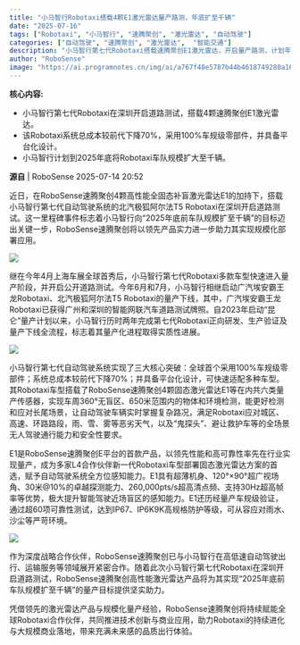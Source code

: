 ```yaml
---
title: "小马智行Robotaxi搭载4颗E1激光雷达量产路测，年底扩至千辆"
date: "2025-07-16"
tags: ["Robotaxi", "小马智行", "速腾聚创", "激光雷达", "自动驾驶"]
categories: ["自动驾驶", "速腾聚创", "激光雷达",  "智能交通"]
description: "小马智行第七代Robotaxi搭载速腾聚创E1激光雷达，开启量产路测，计划年底扩至千辆。"
author: "RoboSense"
image: "https://ai.programnotes.cn/img/ai/a767f48e5787b44b4618749280a16fc2.png"
---
```


**核心内容:**
- 小马智行第七代Robotaxi在深圳开启道路测试，搭载4颗速腾聚创E1激光雷达。
- 该Robotaxi系统总成本较前代下降70%，采用100%车规级零部件，并具备平台化设计。
- 小马智行计划到2025年底将Robotaxi车队规模扩大至千辆。

**源自** | RoboSense   2025-07-14 20:52  
  
近日，在RoboSense速腾聚创4颗高性能全固态补盲激光雷达E1的加持下，搭载小马智行第七代自动驾驶系统的北汽极狐阿尔法T5 Robotaxi在深圳开启道路测试。这一里程碑事件标志着小马智行向“2025年底前车队规模扩至千辆”的目标迈出关键一步，RoboSense速腾聚创将以领先产品实力进一步助力其实现规模化部署应用。  
  
  
![](https://ai.programnotes.cn/img/ai/2b84c4f2e4e36fa19083d403131f26d5.gif)  
  
  
继在今年4月上海车展全球首秀后，小马智行第七代Robotaxi多款车型快速进入量产阶段，并开启公开道路测试。今年6月和7月，小马智行相继启动广汽埃安霸王龙Robotaxi、北汽极狐阿尔法T5 Robotaxi的量产下线，其中，广汽埃安霸王龙Robotaxi已获得广州和深圳的智能网联汽车道路测试牌照。自2023年启动“昆仑”量产计划以来，小马智行历时两年完成第七代Robotaxi正向研发、生产验证及量产下线全流程，标志着其量产化进程取得实质性进展。  
  
  
![](https://ai.programnotes.cn/img/ai/46597cc98d1a0db29ec421eff8c325b5.png)  
  
  
小马智行第七代自动驾驶系统实现了三大核心突破：全球首个采用100%车规级零部件；系统总成本较前代下降70%；并具备平台化设计，可快速适配多种车型。其Robotaxi车型搭载了RoboSense速腾聚创4颗固态激光雷达E1等在内共六类量产传感器，实现车周360°无盲区、650米范围内的物体和环境检测，能更好检测和应对长尾场景，让自动驾驶车辆实时掌握复杂路况，满足Robotaxi应对城区、高速、环路路段，雨、雪、雾等恶劣天气，以及“鬼探头”、避让救护车等的全场景无人驾驶通行能力和安全性要求。  
  
E1是RoboSense速腾聚创E平台的首款产品，以领先性能和高可靠性率先在行业实现量产，成为多家L4合作伙伴新一代Robotaxi车型部署固态激光雷达方案的首选，赋予自动驾驶系统全方位感知能力。E1具有超薄机身、120°×90°超广视场角、30米@10%的卓越探测能力、260,000pts/s超高清点频、支持30Hz超高帧率等优势，极大提升智能驾驶近场盲区的感知能力。E1还历经量产车规级验证，通过超60项可靠性测试，达到IP67、IP6K9K高规格防护等级，可从容应对雨水、沙尘等严苛环境。  
  
  
![](https://ai.programnotes.cn/img/ai/a767f48e5787b44b4618749280a16fc2.png)  
  
  
作为深度战略合作伙伴，RoboSense速腾聚创已与小马智行在高低速自动驾驶出行、运输服务等领域展开紧密合作。随着此次小马智行第七代Robotaxi在深圳开启道路测试，RoboSense速腾聚创高性能激光雷达产品将为其实现“2025年底前车队规模扩至千辆”的量产目标提供坚实助力。  
  
  
凭借领先的激光雷达产品与规模化量产经验，RoboSense速腾聚创将持续赋能全球Robotaxi合作伙伴，共同推进技术创新与商业应用，助力Robotaxi的持续进化与大规模商业落地，带来充满未来感的品质出行体验。  

